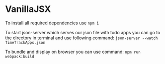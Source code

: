 # VanillaJSX


To install all required dependencies use ```npm i```

To start json-server which serves our json file with todo apps you can go to the directory in terminal and use following command:
```json-server --watch TimeTrackApps.json```

To bundle and display on browser you can use command:
```npm run webpack:build```

